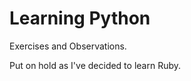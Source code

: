 Learning Python
==============

Exercises and Observations.

Put on hold as I've decided to learn Ruby. 
